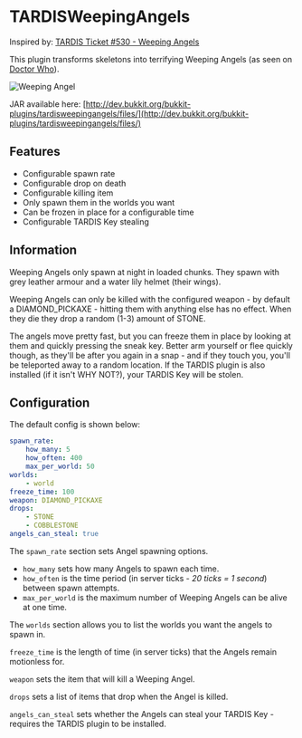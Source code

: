 # TARDISWeepingAngels

Inspired by: [TARDIS Ticket #530 - Weeping Angels](http://dev.bukkit.org/bukkit-plugins/tardis/tickets/530-weeping-angels/)

This plugin transforms skeletons into terrifying Weeping Angels (as seen on [Doctor Who](http://www.bbc.co.uk/programmes/p00wqr12/profiles/weeping-angels)).

![Weeping Angel](https://dl.dropboxusercontent.com/s/iulxdqis25j5fen/weepingangel1.jpg?dl=1)

JAR available here: [http://dev.bukkit.org/bukkit-plugins/tardisweepingangels/files/](http://dev.bukkit.org/bukkit-plugins/tardisweepingangels/files/)

## Features

* Configurable spawn rate
* Configurable drop on death
* Configurable killing item
* Only spawn them in the worlds you want
* Can be frozen in place for a configurable time
* Configurable TARDIS Key stealing

## Information

Weeping Angels only spawn at night in loaded chunks. They spawn with grey leather armour and a water lily helmet (their wings).

Weeping Angels can only be killed with the configured weapon - by default a DIAMOND_PICKAXE - hitting them with anything else has no effect. When they die they drop a random (1-3) amount of STONE.

The angels move pretty fast, but you can freeze them in place by looking at them and quickly pressing the sneak key. Better arm yourself or flee quickly though, as they'll be after you again in a snap - and if they touch you, you'll be teleported away to a random location. If the TARDIS plugin is also installed (if it isn't WHY NOT?), your TARDIS Key will be stolen.

## Configuration

The default config is shown below:

```yaml
spawn_rate:
    how_many: 5
    how_often: 400
    max_per_world: 50
worlds:
    - world
freeze_time: 100
weapon: DIAMOND_PICKAXE
drops:
    - STONE
    - COBBLESTONE
angels_can_steal: true
```

The `spawn_rate` section sets Angel spawning options.

* `how_many` sets how many Angels to spawn each time.
* `how_often` is the time period (in server ticks - _20 ticks = 1 second_) between spawn attempts.
* `max_per_world` is the maximum number of Weeping Angels can be alive at one time.

The `worlds` section allows you to list the worlds you want the angels to spawn in.

`freeze_time` is the length of time (in server ticks) that the Angels remain motionless for.

`weapon` sets the item that will kill a Weeping Angel.

`drops` sets a list of items that drop when the Angel is killed.

`angels_can_steal` sets whether the Angels can steal your TARDIS Key - requires the TARDIS plugin to be installed.
